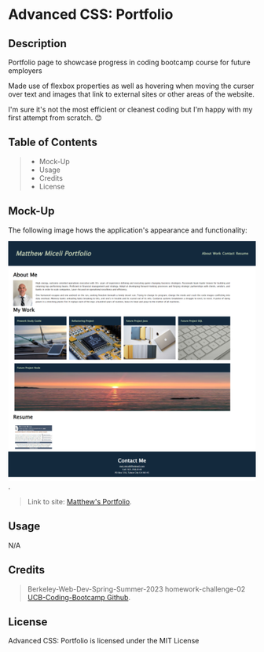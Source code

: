 # Advanced CSS: Portfolio

## Description
Portfolio page to showcase progress in coding bootcamp course for future employers

Made use of flexbox properties as well as hovering when moving the curser over text and images that link to external sites or other areas of the website.

I'm sure it's not the most efficient or cleanest coding but I'm happy with my first attempt from scratch. 😊

## Table of Contents
>* Mock-Up
>* Usage
>* Credits
>* License

## Mock-Up
The following image hows the application's appearance and functionality:

![My Profile webpage includes a navagation bar, cards with links to completed projects and my contact information in the footer](./assets/images/screenshot1.png).
 
>Link to site: [Matthew's Portfolio](https://matty-bamboo.github.io/homework-challenge-02).


## Usage
N/A
## Credits
>Berkeley-Web-Dev-Spring-Summer-2023 homework-challenge-02 [UCB-Coding-Bootcamp Github](https://ucb.bootcampcontent.com/UCB-Coding-Bootcamp/UCB-VIRT-FSF-PT-03-2023-U-LOLC/-/tree/main/02-Advanced-CSS/02-Homework-Challenge).

## License
Advanced CSS: Portfolio is licensed under the MIT License